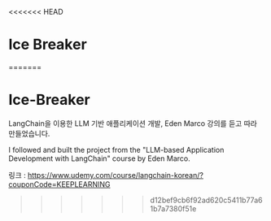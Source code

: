 <<<<<<< HEAD
# Ice Breaker
=======
# Ice-Breaker
LangChain을 이용한 LLM 기반 애플리케이션 개발, Eden Marco 강의를 듣고 따라 만들었습니다.

I followed and built the project from the "LLM-based Application Development with LangChain" course by Eden Marco.

링크 : https://www.udemy.com/course/langchain-korean/?couponCode=KEEPLEARNING
>>>>>>> d12bef9cb6f92ad620c5411b77a61b7a7380f51e
